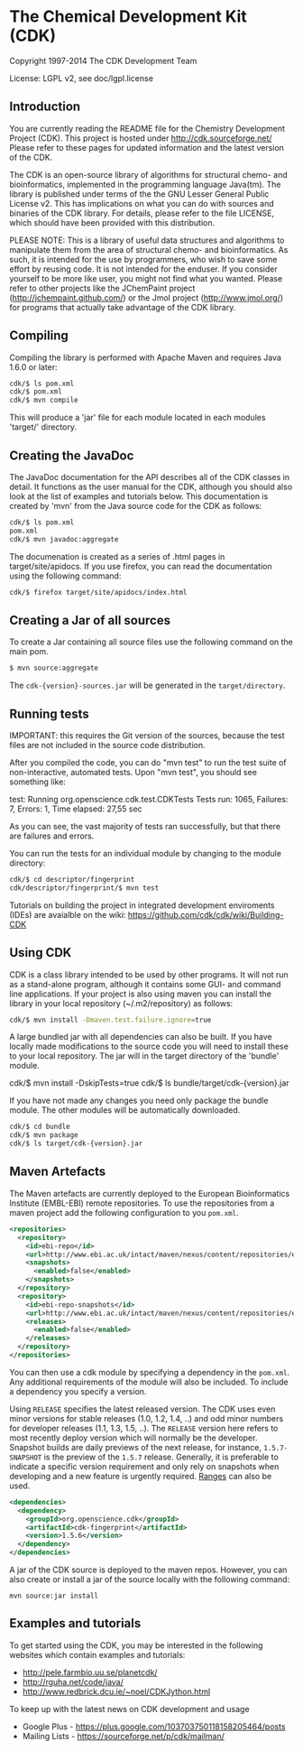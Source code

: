 # The Chemical Development Kit (CDK)
 
Copyright 1997-2014 The CDK Development Team

License: LGPL v2, see doc/lgpl.license

## Introduction

You are currently reading the README file for the Chemistry Development Project (CDK).
This project is hosted under http://cdk.sourceforge.net/
Please refer to these pages for updated information and the latest version of the CDK.

The CDK is an open-source library of algorithms for structural chemo- and bioinformatics, implemented in 
the programming language Java(tm). The library is published under terms of the the 
GNU Lesser General Public License v2. This has implications on what you can do with sources and
binaries of the CDK library. For details, please refer to the file LICENSE, which should have been
provided with this distribution.

PLEASE NOTE: This is a library of useful data structures and algorithms to manipulate them 
from the area of structural chemo- and bioinformatics. As such, it is intended for the use by
programmers, who wish to save some effort by reusing code. It is not intended for the enduser. 
If you consider yourself to be more like user, you might not find what you wanted. 
Please refer to other projects like the JChemPaint project (http://jchempaint.github.com/)
or the Jmol project (http://www.jmol.org/) for programs that actually take advantage of the 
CDK library.

## Compiling

Compiling the library is performed with Apache Maven and requires Java 1.6.0 or later:

```bash
cdk/$ ls pom.xml
cdk/$ pom.xml
cdk/$ mvn compile
```

This will produce a 'jar' file for each module located in each modules 'target/' directory.

## Creating the JavaDoc

The JavaDoc documentation for the API describes all of the CDK classes in detail. It functions as
the user manual for the CDK, although you should also look at the list of examples and tutorials
below. 
This documentation is created by 'mvn' from the Java source code for the CDK as follows:

```bash
cdk/$ ls pom.xml
pom.xml
cdk/$ mvn javadoc:aggregate
```

The documenation is created as a series of .html pages in target/site/apidocs. If you use firefox, you can read
the documentation using the following command:

```bash
cdk/$ firefox target/site/apidocs/index.html
```

## Creating a Jar of all sources

To create a Jar containing all source files use the following command on the main pom. 

```bash
$ mvn source:aggregate
```

The `cdk-{version}-sources.jar` will be generated in the `target/directory`.

## Running tests

IMPORTANT: this requires the Git version of the sources, because the test files are not included in
the source code distribution.

After you compiled the code, you can do "mvn test" to run the test suite of non-interactive, automated
tests.
Upon "mvn test", you should see something like:

test:
Running org.openscience.cdk.test.CDKTests
Tests run: 1065, Failures: 7, Errors: 1, Time elapsed: 27,55 sec

As you can see, the vast majority of tests ran successfully, but that there
are failures and errors. 

You can run the tests for an individual module by changing to the module directory:

```bash
cdk/$ cd descriptor/fingerprint
cdk/descriptor/fingerprint/$ mvn test
```

Tutorials on building the project in integrated development enviroments (IDEs) are avaialble on the wiki:
https://github.com/cdk/cdk/wiki/Building-CDK

## Using CDK

CDK is a class library intended to be used by other programs. It will not run 
as a stand-alone program, although it contains some GUI- and command
line applications. If your project is also using maven you can install the 
library in your local repository (~/.m2/repository) as follows:

```bash
cdk/$ mvn install -Dmaven.test.failure.ignore=true
```

A large bundled jar with all dependencies can also be built. If you have locally
made modifications to the source code you will need to install these to your
local repository. The jar will in the target directory of the 'bundle' module.

cdk/$ mvn install -DskipTests=true
cdk/$ ls bundle/target/cdk-{version}.jar

If you have not made any changes you need only package the bundle module. The other
modules will be automatically downloaded.

```bash
cdk/$ cd bundle
cdk/$ mvn package
cdk/$ ls target/cdk-{version}.jar
```

## Maven Artefacts

The Maven artefacts are currently deployed to the European Bioinformatics Institute (EMBL-EBI) remote repositories. To use the repositories from a maven project add the following configuration to you `pom.xml`.

```xml
<repositories>
  <repository>
    <id>ebi-repo</id>
    <url>http://www.ebi.ac.uk/intact/maven/nexus/content/repositories/ebi-repo/</url>
    <snapshots>
      <enabled>false</enabled>
    </snapshots>
  </repository>
  <repository>
    <id>ebi-repo-snapshots</id>
    <url>http://www.ebi.ac.uk/intact/maven/nexus/content/repositories/ebi-repo-snapshots/</url>
    <releases>
      <enabled>false</enabled>
    </releases>
  </repository>
</repositories>
```

You can then use a cdk module by specifying a dependency in the `pom.xml`. Any additional requirements of the module will also be included. To include a dependency you specify a version.

Using `RELEASE` specifies the latest released version. The CDK uses even minor versions for stable releases (1.0, 1.2, 1.4, ..) and odd minor numbers for developer releases (1.1, 1.3, 1.5, ..). The `RELEASE` version here refers to most recently deploy version which will normally be the developer. Snapshot builds are daily previews of the next release, for instance, `1.5.7-SNAPSHOT` is the preview of the `1.5.7` release. Generally, it is preferable to indicate a specific version requirement and only rely on snapshots when developing and a new feature is urgently required. [Ranges](http://stackoverflow.com/questions/30571/how-do-i-tell-maven-to-use-the-latest-version-of-a-dependency) can also be used.

```xml
<dependencies>
  <dependency>
    <groupId>org.openscience.cdk</groupId>
    <artifactId>cdk-fingerprint</artifactId>
    <version>1.5.6</version>
  </dependency>
</dependencies>
```

A jar of the CDK source is deployed to the maven repos. However, you can also create or install a jar of the source locally with the following command:

```
mvn source:jar install
```

## Examples and tutorials

To get started using the CDK, you may be interested in the following websites which contain
examples and tutorials:

* http://pele.farmbio.uu.se/planetcdk/
* http://rguha.net/code/java/
* http://www.redbrick.dcu.ie/~noel/CDKJython.html

To keep up with the latest news on CDK development and usage

* Google Plus - https://plus.google.com/103703750118158205464/posts
* Mailing Lists - https://sourceforge.net/p/cdk/mailman/
